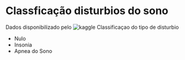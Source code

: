 # Classficação disturbios do sono
Dados disponibilizado pelo ![kaggle](http://www.kaggle.com)
Classificaçao do tipo de disturbio 
 * Nulo
 * Insonia
 * Apnea do Sono